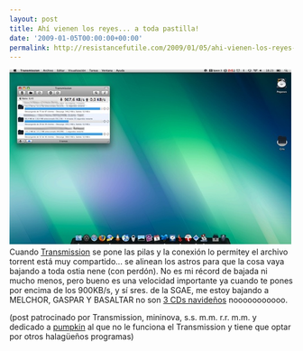 ```yaml
---
layout: post
title: Ahí vienen los reyes... a toda pastilla!
date: '2009-01-05T00:00:00+00:00'
permalink: http://resistancefutile.com/2009/01/05/ahi-vienen-los-reyes-a-toda-pastilla/
---
```

<img src="/assets/reyes3.jpg" alt="reyes3" title="reyes3" width="500" height="312" class="centro_borde" />Cuando <a href="http://www.transmissionbt.com/">Transmission</a> se pone las pilas y la conexión lo permitey el archivo torrent está muy compartido... se alinean los astros para que la cosa vaya bajando a toda ostia nene (con perdón). No es mi récord de bajada ni mucho menos, pero bueno es una velocidad importante ya cuando te pones por encima de los 900KB/s, y sí sres. de la SGAE, me estoy bajando a MELCHOR, GASPAR Y BASALTAR no son <a href="http://www.mininova.org/">3 CDs navideños</a> nooooooooooo.

(post patrocinado por Transmission, mininova, s.s. m.m. r.r. m.m. y dedicado a <a href="http://intemperie79.wordpress.com">pumpkin</a> al que no le funciona el Transmission y tiene que optar por otros halagüeños programas)
